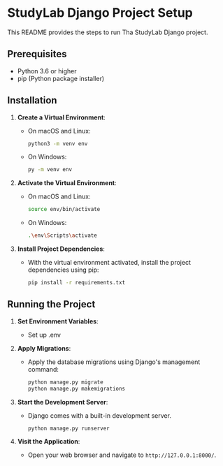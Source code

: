 # StudyLab Django Project Setup

This README provides the steps to run Tha StudyLab Django project.

## Prerequisites

- Python 3.6 or higher
- pip (Python package installer)

## Installation

1. **Create a Virtual Environment**:
    - On macOS and Linux:
        ```bash
        python3 -m venv env
        ```
    - On Windows:
        ```bash
        py -m venv env
        ```

2. **Activate the Virtual Environment**:
    - On macOS and Linux:
        ```bash
        source env/bin/activate
        ```
    - On Windows:
        ```bash
        .\env\Scripts\activate
        ```

3. **Install Project Dependencies**:
    - With the virtual environment activated, install the project dependencies using pip:
        ```bash
        pip install -r requirements.txt
        ```

## Running the Project

1. **Set Environment Variables**:
    - Set up .env 

2. **Apply Migrations**:
    - Apply the database migrations using Django's management command:
        ```bash
        python manage.py migrate
        python manage.py makemigrations
        ```

3. **Start the Development Server**:
    - Django comes with a built-in development server.
        ```bash
        python manage.py runserver
        ```

4. **Visit the Application**:
    - Open your web browser and navigate to `http://127.0.0.1:8000/`.


